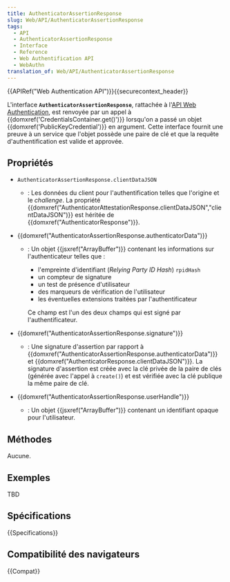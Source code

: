 ```yaml
---
title: AuthenticatorAssertionResponse
slug: Web/API/AuthenticatorAssertionResponse
tags:
  - API
  - AuthenticatorAssertionResponse
  - Interface
  - Reference
  - Web Authentification API
  - WebAuthn
translation_of: Web/API/AuthenticatorAssertionResponse
---
```

{{APIRef("Web Authentication API")}}{{securecontext_header}}

L'interface **`AuthenticatorAssertionResponse`**, rattachée à l'[API Web Authentication](/fr/docs/Web/API/Web_Authentication_API), est renvoyée par un appel à {{domxref('CredentialsContainer.get()')}} lorsqu'on a passé un objet {{domxref('PublicKeyCredential')}} en argument. Cette interface fournit une preuve à un service que l'objet possède une paire de clé et que la requête d'authentification est valide et approvée.

## Propriétés

- `AuthenticatorAssertionResponse.clientDataJSON`
  - : Les données du client pour l'authentification telles que l'origine et le _challenge_. La propriété {{domxref("AuthenticatorAttestationResponse.clientDataJSON","clientDataJSON")}} est héritée de {{domxref("AuthenticatorResponse")}}.
- {{domxref("AuthenticatorAssertionResponse.authenticatorData")}}

  - : Un objet {{jsxref("ArrayBuffer")}} contenant les informations sur l'authenticateur telles que :

    - l'empreinte d'identifiant (_Relying Party ID Hash_) `rpidHash`
    - un compteur de signature
    - un test de présence d'utilisateur
    - des marqueurs de vérification de l'utilisateur
    - les éventuelles extensions traitées par l'authentificateur

    Ce champ est l'un des deux champs qui est signé par l'authentificateur.

- {{domxref("AuthenticatorAssertionResponse.signature")}}
  - : Une signature d'assertion par rapport à {{domxref("AuthenticatorAssertionResponse.authenticatorData")}} et {{domxref("AuthenticatorResponse.clientDataJSON")}}. La signature d'assertion est créée avec la clé privée de la paire de clés (générée avec l'appel à `create()`) et est vérifiée avec la clé publique la même paire de clé.
- {{domxref("AuthenticatorAssertionResponse.userHandle")}}
  - : Un objet {{jsxref("ArrayBuffer")}} contenant un identifiant opaque pour l'utilisateur.

## Méthodes

Aucune.

## Exemples

TBD

## Spécifications

{{Specifications}}

## Compatibilité des navigateurs

{{Compat}}
